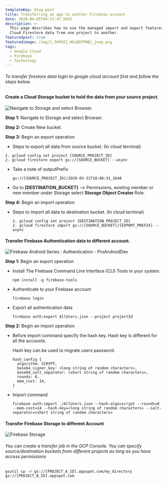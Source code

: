 ```yaml
---
templateKey: blog-post
title: Transferring an app to another Firebase account
date: 2020-04-05T04:57:47.564Z
description: >-
  This page describes how to use the managed import and export features to move
  Cloud Firestore data from one project to another. 
featuredpost: true
featuredimage: /img/1_3kPOI1_HGuE0fPWBj_jnog.png
tags:
  - Google Cloud
  - Firebase
  - Technology
---
```

###### To transfer firestore data login to google cloud account first and follow the steps below.

#### Create a Cloud Storage bucket to hold the data from your source project.

![Navigate to Storage and select Browser.](/img/browser.PNG "Navigate to Storage and select Browser.")

**Step 1:** Navigate to Storage and select Browser.

**Step 2:** Create New bucket.

**Step 3:** Begin an export operation

* Steps to export all data from source bucket. (In cloud terminal)

```apex
1. gcloud config set project [SOURCE_PROJECT_ID]
2. gcloud firestore export gs://[SOURCE_BUCKET] --async
```

* Take a note of outputPrefix

  `gs://[SOURCE_PROJECT_ID]/2020-03-31T18:06:31_1640`
* Go to **\[DESTINATION_BUCKET]** --> Permissions, existing member or new member under Storage select **Storage Object Creator** Role.

**Step 4:** Begin an import operation

* Steps to import all data to destination bucket. (In cloud terminal)

  ```
  1. gcloud config set project [DESTINATION_PROJECT_ID]
  2. gcloud firestore import gs://[SOURCE_BUCKET]/[EXPORT_PREFIX] --async
  ```

#### **Transfer Firebase Authentication data to different account.**

<!--StartFragment-->

![Firebase Android Series : Authentication - ProAndroidDev](https://miro.medium.com/max/1024/1*zTdZMxbTkVdXCOoZlXLnsg.png)

<!--EndFragment-->

**Step 1:** Begin an export operation

* Install The Firebase Command Line Interface (CLI) Tools in your system.

    `npm install -g firebase-tools`
* Authenticate to your Firebase account

  `firebase login`
* Export all authentication data

  `firebase auth:export AllUsers.json --project projectId`

**Step 2:** Begin an import operation

* Before import command specify the hash key. Hash key is different for all the accounts.

  Hash key can be used to migrate users password.

  ```
  hash_config {
    algorithm: SCRYPT,
    base64_signer_key: <long string of random characters>,
    base64_salt_separator: <short string of random characters>,
    rounds: 8,
    mem_cost: 14,
  }
  ```
* Import command 

  ```
  firebase auth:import ./AllUsers.json --hash-algo=scrypt --rounds=8 --mem-cost=14 --hash-key=<long string of random characters> --salt-separator=<short string of random characters>
  ```



#### Transfer Firebase Storage to different Account

![Firebase   Storage](/img/storage.png "Firebase Storage")



###### You can create a transfer job in the GCP Console. You can specify source/destination buckets from different projects as long as you have access permissions

```
gsutil cp -r gs://[PROJECT_A_ID].appspot.com/my_directory gs://[PROJECT_B_ID].appspot.com
```

